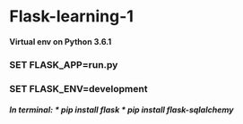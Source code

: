# Flask-learning-1

<h4> Virtual env on Python 3.6.1
  
<h3> SET FLASK_APP=run.py

<h3> SET FLASK_ENV=development
<br>
<h5>In terminal:
* pip install flask
* pip install flask-sqlalchemy

